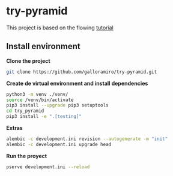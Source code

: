 ﻿# try-pyramid
This project is based on the flowing [tutorial](https://docs.pylonsproject.org/projects/pyramid/en/latest/tutorials/wiki2/index.html)

## Install environment
**Clone the project**
```bash
git clone https://github.com/galloramiro/try-pyramid.git
```
**Create de virtual environment and install dependencies**
```bash
python3 -m venv ./venv/
source /venv/bin/activate
pip3 install --upgrade pip3 setuptools
cd try_pyramid
pip3 install -e ".[testing]"
```
**Extras**
```bash
alembic -c development.ini revision --autogenerate -m "init"
alembic -c development.ini upgrade head
```
**Run the proyect**
```bash
pserve development.ini --reload
```

